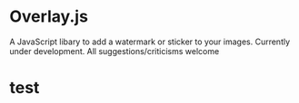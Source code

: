 # Overlay.js
A JavaScript libary to add a watermark or sticker to your images. Currently under development. All suggestions/criticisms welcome
<html>
<body>
<h1>
test
</h1>
</body>
</html>

